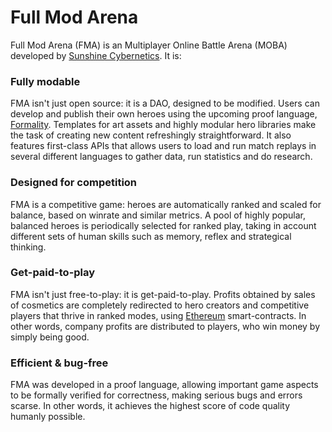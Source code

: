 Full Mod Arena
==============

Full Mod Arena (FMA) is an Multiplayer Online Battle Arena
(MOBA) developed by [Sunshine
Cybernetics](http://sunshinecybernetics.com/). It is:

### Fully modable

FMA isn't just open source: it is a DAO, designed to be
modified. Users can develop and publish their own heroes
using the upcoming proof language,
[Formality](https://github.com/moonad/formality). Templates
for art assets and highly modular hero libraries make the
task of creating new content refreshingly straightforward.
It also features first-class APIs that allows users to load
and run match replays in several different languages to
gather data, run statistics and do research. 

### Designed for competition

FMA is a competitive game: heroes are automatically ranked
and scaled for balance, based on winrate and similar
metrics. A pool of highly popular, balanced heroes is
periodically selected for ranked play, taking in account
different sets of human skills such as memory, reflex and
strategical thinking.

### Get-paid-to-play

FMA isn't just free-to-play: it is get-paid-to-play. Profits
obtained by sales of cosmetics are completely redirected to
hero creators and competitive players that thrive in ranked
modes, using [Ethereum](https://github.com/ethereum)
smart-contracts. In other words, company profits are
distributed to players, who win money by simply being good.

### Efficient & bug-free

FMA was developed in a proof language, allowing important
game aspects to be formally verified for correctness, making
serious bugs and errors scarse. In other words, it achieves
the highest score of code quality humanly possible.
